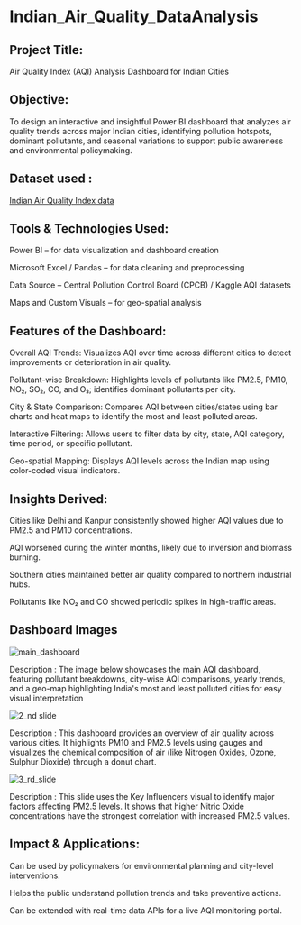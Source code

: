 # Indian_Air_Quality_DataAnalysis

## Project Title:
Air Quality Index (AQI) Analysis Dashboard for Indian Cities

## Objective:
To design an interactive and insightful Power BI dashboard that analyzes air quality trends across major Indian cities, identifying pollution hotspots, dominant pollutants, and seasonal variations to support public awareness and environmental policymaking.

## Dataset used : 
<a href= "https://github.com/NAGESHKATTIMANI/Indian_Air_Quality_DataAnalysis/blob/main/airqualityindex_data.csv">Indian Air Quality Index data</a>

## Tools & Technologies Used:
Power BI – for data visualization and dashboard creation

Microsoft Excel / Pandas – for data cleaning and preprocessing

Data Source – Central Pollution Control Board (CPCB) / Kaggle AQI datasets

Maps and Custom Visuals – for geo-spatial analysis

## Features of the Dashboard:
Overall AQI Trends:
Visualizes AQI over time across different cities to detect improvements or deterioration in air quality.

Pollutant-wise Breakdown:
Highlights levels of pollutants like PM2.5, PM10, NO₂, SO₂, CO, and O₃; identifies dominant pollutants per city.

City & State Comparison:
Compares AQI between cities/states using bar charts and heat maps to identify the most and least polluted areas.

Interactive Filtering:
Allows users to filter data by city, state, AQI category, time period, or specific pollutant.

Geo-spatial Mapping:
Displays AQI levels across the Indian map using color-coded visual indicators.

## Insights Derived:
Cities like Delhi and Kanpur consistently showed higher AQI values due to PM2.5 and PM10 concentrations.

AQI worsened during the winter months, likely due to inversion and biomass burning.

Southern cities maintained better air quality compared to northern industrial hubs.

Pollutants like NO₂ and CO showed periodic spikes in high-traffic areas.

## Dashboard Images
 ![main_dashboard](https://github.com/user-attachments/assets/34e71f21-2410-4c51-868d-5599b23e1fb1)

Description : The image below showcases the main AQI dashboard, featuring pollutant breakdowns, city-wise AQI comparisons, yearly trends, and a geo-map highlighting India's most and least polluted cities for easy visual interpretation

![2_nd slide](https://github.com/user-attachments/assets/2cf6eead-fc49-432a-b9c4-0e47d041cc1c)

Description : This dashboard provides an overview of air quality across various cities. It highlights PM10 and PM2.5 levels using gauges and visualizes the chemical composition of air (like Nitrogen Oxides, Ozone, Sulphur Dioxide) through a donut chart.

![3_rd_slide](https://github.com/user-attachments/assets/bb197fa7-15e2-45b8-9b62-81708e75d71c)

Description : This slide uses the Key Influencers visual to identify major factors affecting PM2.5 levels. It shows that higher Nitric Oxide concentrations have the strongest correlation with increased PM2.5 values.

## Impact & Applications:
Can be used by policymakers for environmental planning and city-level interventions.

Helps the public understand pollution trends and take preventive actions.

Can be extended with real-time data APIs for a live AQI monitoring portal.
